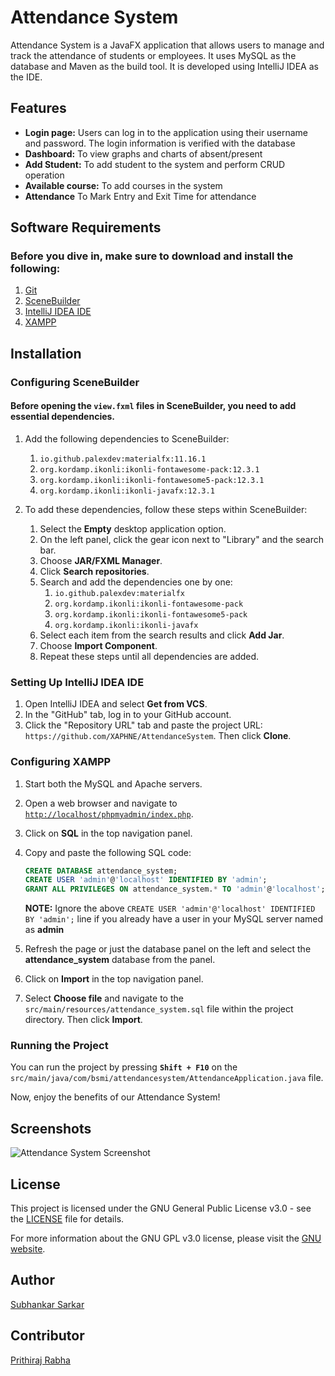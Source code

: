 # Attendance System
Attendance System is a JavaFX application that allows users to manage and track the attendance of students or employees. It uses MySQL as the database and Maven as the build tool. It is developed using IntelliJ IDEA as the IDE.

## Features
- **Login page:** Users can log in to the application using their username and password. The login information is verified with the database
- **Dashboard:** To view graphs and charts of absent/present
- **Add Student:** To add student to the system and perform CRUD operation
- **Available course:** To add courses in the system
- **Attendance** To Mark Entry and Exit Time for attendance


## Software Requirements
### Before you dive in, make sure to download and install the following:

1. [Git](https://git-scm.com/)
2. [SceneBuilder](https://gluonhq.com/products/scene-builder/)
3. [IntelliJ IDEA IDE](https://www.jetbrains.com/idea/)
4. [XAMPP](https://www.apachefriends.org/index.html)

## Installation
### Configuring SceneBuilder
#### Before opening the `view.fxml` files in SceneBuilder, you need to add essential dependencies.

1. Add the following dependencies to SceneBuilder:
   1. `io.github.palexdev:materialfx:11.16.1`
   2. `org.kordamp.ikonli:ikonli-fontawesome-pack:12.3.1`
   3. `org.kordamp.ikonli:ikonli-fontawesome5-pack:12.3.1`
   4. `org.kordamp.ikonli:ikonli-javafx:12.3.1`

2. To add these dependencies, follow these steps within SceneBuilder:
   1. Select the **Empty** desktop application option.
   2. On the left panel, click the gear icon next to "Library" and the search bar.
   3. Choose **JAR/FXML Manager**.
   4. Click **Search repositories**.
   5. Search and add the dependencies one by one:
      1. `io.github.palexdev:materialfx`
      2. `org.kordamp.ikonli:ikonli-fontawesome-pack`
      3. `org.kordamp.ikonli:ikonli-fontawesome5-pack`
      4. `org.kordamp.ikonli:ikonli-javafx`
   6. Select each item from the search results and click **Add Jar**.
   7. Choose **Import Component**.
   8. Repeat these steps until all dependencies are added.

### Setting Up IntelliJ IDEA IDE
1. Open IntelliJ IDEA and select **Get from VCS**.
2. In the "GitHub" tab, log in to your GitHub account.
3. Click the "Repository URL" tab and paste the project URL: `https://github.com/XAPHNE/AttendanceSystem`. Then click **Clone**.

### Configuring XAMPP
1. Start both the MySQL and Apache servers.
2. Open a web browser and navigate to [`http://localhost/phpmyadmin/index.php`](http://localhost/phpmyadmin/index.php).
3. Click on **SQL** in the top navigation panel.
4. Copy and paste the following SQL code:

   ```sql
   CREATE DATABASE attendance_system;
   CREATE USER 'admin'@'localhost' IDENTIFIED BY 'admin';
   GRANT ALL PRIVILEGES ON attendance_system.* TO 'admin'@'localhost';
   ```
   **NOTE:** Ignore the above `CREATE USER 'admin'@'localhost' IDENTIFIED BY 'admin';` line if you already have a user in your MySQL server named as **admin**

5. Refresh the page or just the database panel on the left and select the **attendance_system** database from the panel.
6. Click on **Import** in the top navigation panel.
7. Select **Choose file** and navigate to the `src/main/resources/attendance_system.sql` file within the project directory. Then click **Import**.

### Running the Project
You can run the project by pressing **`Shift + F10`** on the `src/main/java/com/bsmi/attendancesystem/AttendanceApplication.java` file.

Now, enjoy the benefits of our Attendance System!

## Screenshots

![Attendance System Screenshot](https://user-images.githubusercontent.com/127822494/257903527-0e72b5ec-21c2-4c30-87fc-3f47bed03d33.png "Login Screen")

## License
This project is licensed under the GNU General Public License v3.0 - see the [LICENSE](/LICENSE) file for details.

For more information about the GNU GPL v3.0 license, please visit the [GNU website](https://www.gnu.org/licenses/gpl-3.0.en.html).

## Author
[Subhankar Sarkar](https://xaphne.github.io/about)

## Contributor
[Prithiraj Rabha](https://github.com/prithirabha)
